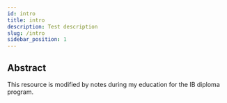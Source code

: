 ```yaml
---
id: intro
title: intro
description: Test description
slug: /intro
sidebar_position: 1
---
```


## Abstract

This resource is modified by notes during my education for the IB diploma program.
